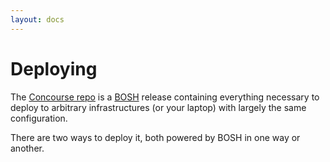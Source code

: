 ```yaml
---
layout: docs
---
```


# Deploying

The [Concourse repo](https://github.com/concourse/concourse) is a
[BOSH](https://github.com/cloudfoundry/bosh) release containing everything
necessary to deploy to arbitrary infrastructures (or your laptop) with largely
the same configuration.

There are two ways to deploy it, both powered by BOSH in one way or another.
